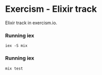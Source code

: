 # Exercism - Elixir track

Elixir track in exercism.io.

### Running iex
`iex -S mix`

### Running iex
`mix test`